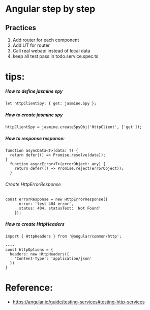 # Angular step by step

## Practices
1. Add router for each component
2. Add UT for router
3. Call real webapi instead of local data
4. keep all test pass in todo.service.spec.ts

# tips:
##### How to define jasmine spy

```
let httpClientSpy: { get: jasmine.Spy }; 
```
##### How to create jasmine spy
```
httpClientSpy = jasmine.createSpyObj('HttpClient', ['get']);
```

##### How to response response:

```
function asyncData<T>(data: T) {
  return defer(() => Promise.resolve(data));
}
  function asyncError<T>(errorObject: any) {
    return defer(() => Promise.reject(errorObject));
  }
```
###### Create HttpErrorResponse
```
const errorResponse = new HttpErrorResponse({
      error: 'test 404 error',
      status: 404, statusText: 'Not Found'
    });
```
##### How to create HttpHeaders
```
import { HttpHeaders } from '@angular/common/http';

----
const httpOptions = {
  headers: new HttpHeaders({
    'Content-Type': 'application/json'
  })
}

```
# Reference:
* https://angular.io/guide/testing-services#testing-http-services

